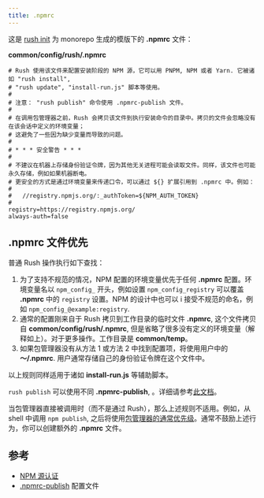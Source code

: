 ```yaml
---
title: .npmrc
---
```


这是 [rush init](../../commands/rush_init) 为 monorepo 生成的模版下的 **.npmrc** 文件：

**common/config/rush/.npmrc**

```shell
# Rush 使用该文件来配置安装阶段的 NPM 源，它可以用 PNPM, NPM 或者 Yarn. 它被诸如 "rush install",
# "rush update", "install-run.js" 脚本等使用。
#
# 注意： "rush publish" 命令使用 .npmrc-publish 文件。
#
# 在调用包管理器之前，Rush 会拷贝该文件到执行安装命令的目录中。拷贝的文件会忽略没有在该会话中定义的环境变量；
# 这避免了一些因为缺少变量而导致的问题。
#
# * * * 安全警告 * * *
#
# 不建议在机器上存储身份验证令牌，因为其他无关进程可能会读取文件。同样，该文件也可能永久存储，例如如果机器断电。
# 更安全的方式是通过环境变量来传递口令，可以通过 ${} 扩展引用到 .npmrc 中。例如：
#
#   //registry.npmjs.org/:_authToken=${NPM_AUTH_TOKEN}
#
registry=https://registry.npmjs.org/
always-auth=false
```

## .npmrc 文件优先

普通 Rush 操作执行如下查找：

1. 为了支持不规范的情况，NPM 配置的环境变量优先于任何 **.npmrc** 配置。环境变量名以 `npm_config_` 开头，例如设置 `npm_config_registry` 可以覆盖 **.npmrc** 中的 `registry` 设置。NPM 的设计中也可以 i 接受不规范的命名，例如 `npm_config_@example:registry`.
2. 通常的配置刚来自于 Rush 拷贝到工作目录的临时文件 **.npmrc**, 这个文件拷贝自 **common/config/rush/.npmrc**, 但是省略了很多没有定义的环境变量（解释如上）。对于更多操作。工作目录是 **common/temp**。
3. 如果包管理器没有从方法 1 或方法 2 中找到配置项，将使用用户中的 **～/.npmrc**. 用户通常存储自己的身份验证令牌在这个文件中。

以上规则同样适用于诸如 **install-run.js** 等辅助脚本。

`rush publish` 可以使用不同 **.npmrc-publish**, 。详细请参考[此文档](../../configs/npmrc-publish)。

当包管理器直接被调用时（而不是通过 Rush），那么上述规则不适用。例如，从 shell 中调用 `npm publish`, 之后将使用[包管理器的通常优先级](https://docs.npmjs.com/cli/v7/using-npm/config#npmrc-files)。通常不鼓励上述行为，你可以创建额外的 **.npmrc** 文件。

## 参考

- [NPM 源认证](../../maintainer/npm_registry_auth)
- [.npmrc-publish](../../configs/npmrc-publish) 配置文件
